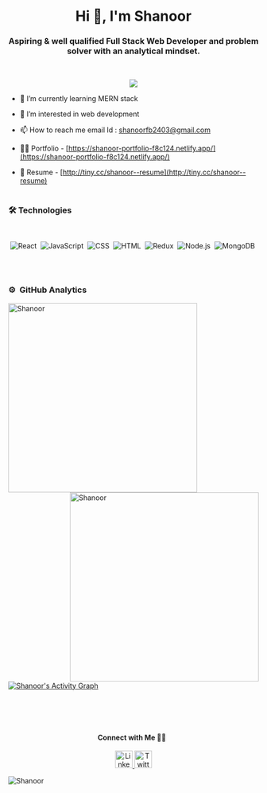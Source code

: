 <!-- <h1 align="center">Hi 👋, I'm Shanoor</h1>
<h3 align="center">Aspiring & well qualified Full Stack Web Developer and problem solver with an analytical mindset.</h3>


<p align= "center">

<img src="https://img.shields.io/badge/JS-Javascript-red"/>
<img src="https://img.shields.io/badge/React-React-blue"/>
<img src="https://img.shields.io/badge/Node-node-green"/>
<img src="https://img.shields.io/badge/express-Express-blueviolet"/>
<img src="https://img.shields.io/badge/Mongodb-mongodb-brightgreen"/>
</p>



<p align="left"> <img src="https://komarev.com/ghpvc/?username=Shanoor24&label=Profile%20views&color=0e75b6&style=flat" alt="Shanoor24" /> </p>


- 🌱 **I’m currently learning :** Node, Express, MongoDB

- 👨‍💻 **All of my projects are available at :** [https://github.com/Shanoor24/](https://github.com/Shanoor24/)

- 💬 **Ask me about :** Data Structures and Algorithms, JavaScript, React

- 📄 **Find my Resume :** [http://tiny.cc/resume--shanoor](http://tiny.cc/resume--shanoor)

- 🥅 **2021 Goals :** Learning new things and contribute more

- ⚡ **Fun fact :** I'm a Foody Person


<h3 align="left">Find me around the web</h3>
<p align="left">
<a href="https://www.linkedin.com/in/shanoor-balekundri-33312916b/" target="blank"><img align="center" src="https://cdn.jsdelivr.net/npm/simple-icons@3.13.0/icons/linkedin.svg" alt="https://www.linkedin.com/in/shanoor-balekundri-33312916b/" height="30" width="40" /></a>
<a href="https://hashnode.com/@Shanoor24" target="blank"><img align="center" src="https://cdn.jsdelivr.net/npm/simple-icons@3.13.0/icons/hashnode.svg" alt="https://hashnode.com/@Shanoor24" height="30" width="40" /></a>
</p>


<h3 align="left">Languages and Tools</h3>
<p align="left">
  <a href="https://www.w3schools.com/css/" target="_blank"> <img src="https://raw.githubusercontent.com/devicons/devicon/master/icons/css3/css3-original-wordmark.svg" alt="css3" width="40" height="40"/> </a>
  <a href="https://www.cypress.io" target="_blank"> <img src="https://raw.githubusercontent.com/simple-icons/simple-icons/6e46ec1fc23b60c8fd0d2f2ff46db82e16dbd75f/icons/cypress.svg" alt="cypress" width="30" height="30"/> </a> 
  <span/>
  <a href="https://expressjs.com" target="_blank"> <img src="https://raw.githubusercontent.com/devicons/devicon/master/icons/express/express-original-wordmark.svg" alt="express" width="30" height="30"/> </a> 
  <span/>
  <a href="https://git-scm.com/" target="_blank"> <img src="https://www.vectorlogo.zone/logos/git-scm/git-scm-icon.svg" alt="git" width="30" height="30"/> </a> 
  <span/>
  <a href="https://heroku.com" target="_blank"> <img src="https://www.vectorlogo.zone/logos/heroku/heroku-icon.svg" alt="heroku" width="30" height="30"/> </a>
  <span/>
  <a href="https://www.w3.org/html/" target="_blank"> <img src="https://raw.githubusercontent.com/devicons/devicon/master/icons/html5/html5-original-wordmark.svg" alt="html5" width="30" height="30"/> </a>
  <span/>
  <a href="https://developer.mozilla.org/en-US/docs/Web/JavaScript" target="_blank"> <img src="https://raw.githubusercontent.com/devicons/devicon/master/icons/javascript/javascript-original.svg" alt="javascript" width="30" height="30"/> </a>
  <span/>
  <a href="https://www.mongodb.com/" target="_blank"> <img src="https://raw.githubusercontent.com/devicons/devicon/master/icons/mongodb/mongodb-original-wordmark.svg" alt="mongodb" width="30" height="30"/> </a> 
  <span/>
  <a href="https://nodejs.org" target="_blank"> <img src="https://raw.githubusercontent.com/devicons/devicon/master/icons/nodejs/nodejs-original-wordmark.svg" alt="nodejs" width="30" height="30"/> </a>
  <span/>
  <a href="https://postman.com" target="_blank"> <img src="https://www.vectorlogo.zone/logos/getpostman/getpostman-icon.svg" alt="postman" width="30" height="30"/> </a> 
  <span/>
  <a href="https://reactjs.org/" target="_blank"> <img src="https://raw.githubusercontent.com/devicons/devicon/master/icons/react/react-original-wordmark.svg" alt="react" width="30" height="30"/> </a>
  <span/>
  <a href="https://redux.js.org" target="_blank"> <img src="https://raw.githubusercontent.com/devicons/devicon/master/icons/redux/redux-original.svg" alt="redux" width="30" height="30"/> </a> 
  <span/>
  <a href="https://www.typescriptlang.org/" target="_blank"> <img src="https://raw.githubusercontent.com/devicons/devicon/master/icons/typescript/typescript-original.svg" alt="typescript" width="30" height="30"/> </a> 
</p>

<p>
  <img align="center" src="https://github-readme-stats.vercel.app/api/top-langs?username=Shanoor24&show_icons=true&locale=en&layout=compact" alt="Shanoor24"/>
</p>

<!-- [![Top Langs](https://github-readme-stats.vercel.app/api/top-langs/?username=Shanoor24)](https://github.com/Shanoor24/github-readme-stats) -->

<!-- <p><img align="center" src="https://github-readme-stats.vercel.app/api?username=Shanoor24&show_icons=true&locale=en" alt="Shanoor24" /></p>

<p><img align="center" src="https://github-readme-streak-stats.herokuapp.com/?user=Shanoor24&" alt="Shanoor24" /></p> -->




<h1 align="center">Hi 👋, I'm Shanoor</h1>
<h3 align="center">Aspiring & well qualified Full Stack Web Developer and problem solver with an analytical mindset.</h3>
  <br/>
  
  <p align="center">
  <a href="#"><img src="https://readme-typing-svg.herokuapp.com?color=FFFF&center=true&lines=Full+Stack+Web+Developer;1200%2B+Hours+of+Coding+Experience;Data+Structures;Algorithms" /></a>
</p>


- 🌱 I’m currently learning MERN stack
- 👀 I’m interested in web development
- 📫 How to reach me email Id : shanoorfb2403@gmail.com
- 👨‍💻 Portfolio - [https://shanoor-portfolio-f8c124.netlify.app/](https://shanoor-portfolio-f8c124.netlify.app/)

- 📄 Resume -  [http://tiny.cc/shanoor--resume](http://tiny.cc/shanoor--resume)





<!-- <hr/> -->
<h1></h1>



### 🛠  Technologies

<br/>
 
<div align="center" >
  
  ![React](https://img.shields.io/badge/react%20-%2320232a.svg?&style=for-the-badge&logo=react&logoColor=%2361DAFB)&nbsp;
  ![JavaScript](https://img.shields.io/badge/javascript%20-%23323330.svg?&style=for-the-badge&logo=javascript&logoColor=%23F7DF1E)&nbsp;
  ![CSS](https://img.shields.io/badge/css3%20-%231572B6.svg?&style=for-the-badge&logo=css3&logoColor=white)&nbsp;
  ![HTML](https://img.shields.io/badge/html5%20-%23E34F26.svg?&style=for-the-badge&logo=html5&logoColor=white)&nbsp;
  ![Redux](https://img.shields.io/badge/redux-%23593d88.svg?&style=for-the-badge&logo=redux&logoColor=white)&nbsp;
  ![Node.js](https://img.shields.io/badge/node.js%20-%2343853D.svg?&style=for-the-badge&logo=node.js&logoColor=white)&nbsp;
   ![MongoDB](https://img.shields.io/badge/MongoDB-%234ea94b.svg?&style=for-the-badge&logo=mongodb&logoColor=white)&nbsp;


  
  </div>
  
 <br/>
<h1></h1>
 
 


### ⚙️ &nbsp;GitHub Analytics
 <div >
<p><img align="left"  src="https://github-readme-stats.vercel.app/api/top-langs?username=Shanoor24&show_icons=true&locale=en&layout=compact&theme=radical" alt="Shanoor" width="380" /></p>

<p>&nbsp;<img align="right"  src="https://github-readme-stats.vercel.app/api?username=Shanoor24&show_icons=true&locale=en&theme=tokyonight" alt="Shanoor" width="380" /></p>
</div>

<br/><br/><br/><br/>

<br/><br/><br/><br/>
<a href="https://github.com/Shanoor24/github-readme-activity-graph"><img alt="Shanoor's Activity Graph" src="https://activity-graph.herokuapp.com/graph?username=Shanoor24&bg_color=0D1117&color=5BCDEC&line=5BCDEC&point=FFFFFF&hide_border=true" /></a>

<br/><br/>
<h1></h1>

<h4 align="center">
Connect with Me 🤝🏻 &nbsp;
</h4>
    
  <div align="center">
 <a href="https://www.linkedin.com/in/shanoor-balekundri-33312916b/">
    <img src="https://raw.githubusercontent.com/System-Glitch/System-Glitch/master/assets/img/svg/linkedin.svg" alt="LinkedIn" title="Twitter" width="35" height="35"> </a>
	
<a href="https://twitter.com/Shanoorfb24">
    <img src="https://raw.githubusercontent.com/System-Glitch/System-Glitch/master/assets/img/svg/twitter.svg" alt="Twitter" title="Twitter" width="35" height="35"> </a>
  
  
<!-- <a href="https://hashnode.com/@Shanoor24">
    <img src="https://raw.githubusercontent.com/System-Glitch/System-Glitch/master/assets/img/svg/hashnode.svg" alt="Hashnode" title="Hashnode" width="35" height="35"> </a> -->
 </div>

![Shanoor](https://raw.githubusercontent.com/Trilokia/Trilokia/379277808c61ef204768a61bbc5d25bc7798ccf1/bottom_header.svg)



<!--### Blogs posts -->
<!-- BLOG-POST-LIST:START -->
<!-- BLOG-POST-LIST:END -->
